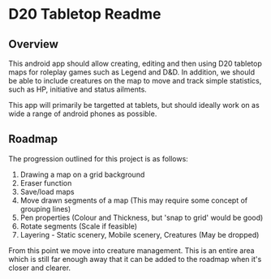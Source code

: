 D20 Tabletop Readme
===================

Overview
--------

This android app should allow creating, editing and then using D20 tabletop maps for roleplay games 
such as Legend and D&D. In addition, we should be able to include creatures on the map to move and 
track simple statistics, such as HP, initiative and status ailments.

This app will primarily be targetted at tablets, but should ideally work on as wide a range of 
android phones as possible.

Roadmap
-------

The progression outlined for this project is as follows:

 1. Drawing a map on a grid background
 2. Eraser function
 3. Save/load maps
 4. Move drawn segments of a map (This may require some concept of grouping lines)
 5. Pen properties (Colour and Thickness, but 'snap to grid' would be good)
 6. Rotate segments (Scale if feasible)
 7. Layering - Static scenery, Mobile scenery, Creatures (May be dropped)

From this point we move into creature management. This is an entire area which is still far enough 
away that it can be added to the roadmap when it's closer and clearer.